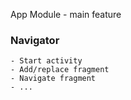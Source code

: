 App Module - main feature



### Navigator
    - Start activity
    - Add/replace fragment
    - Navigate fragment
    - ...
    